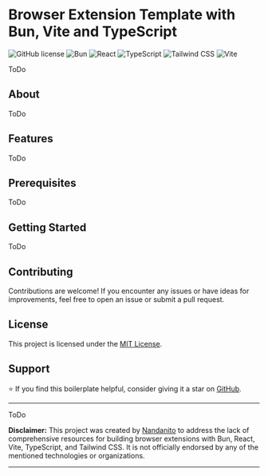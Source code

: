 # Browser Extension Template with Bun, Vite and TypeScript

![GitHub license](https://img.shields.io/github/license/nandanito/browser-extension-template-bun-vite-react)
![Bun](https://img.shields.io/badge/bun-1.x-blue)
![React](https://img.shields.io/badge/react-18.x-blue)
![TypeScript](https://img.shields.io/badge/typescript-5.x-blue)
![Tailwind CSS](https://img.shields.io/badge/tailwindcss-3.x-blue)
![Vite](https://img.shields.io/badge/vite-5.x-blue)

ToDo

## About

ToDo

## Features

ToDo

## Prerequisites

ToDo

## Getting Started

ToDo

## Contributing

Contributions are welcome! If you encounter any issues or have ideas for improvements, feel free to open an issue or submit a pull request.

## License

This project is licensed under the [MIT License](LICENSE).

## Support

⭐️ If you find this boilerplate helpful, consider giving it a star on [GitHub](https://github.com/nandanito/browser-extension-template-bun-vite-react).

---

ToDo

**Disclaimer:** This project was created by [Nandanito](https://github.com/nandanito/) to address the lack of comprehensive resources for building browser extensions with Bun, React, Vite, TypeScript, and Tailwind CSS. It is not officially endorsed by any of the mentioned technologies or organizations.

---
